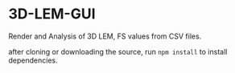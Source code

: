 # 3D-LEM-GUI
Render and Analysis of 3D LEM, FS values from CSV files.

after cloning or downloading the source, run
`npm install`
to install dependencies.